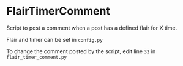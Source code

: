 # FlairTimerComment
Script to post a comment when a post has a defined flair for X time. 

Flair and timer can be set in `config.py` 

To change the comment posted by the script, edit line `32` in `flair_timer_comment.py`
